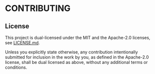 CONTRIBUTING
============

License
-------

This project is dual-licensed under the MIT and the Apache-2.0 licenses, see [LICENSE.md](LICENSE.md).

Unless you explicitly state otherwise, any contribution intentionally submitted for inclusion in the work by you, as defined in the Apache-2.0 license, shall be dual licensed as above, without any additional terms or conditions.

